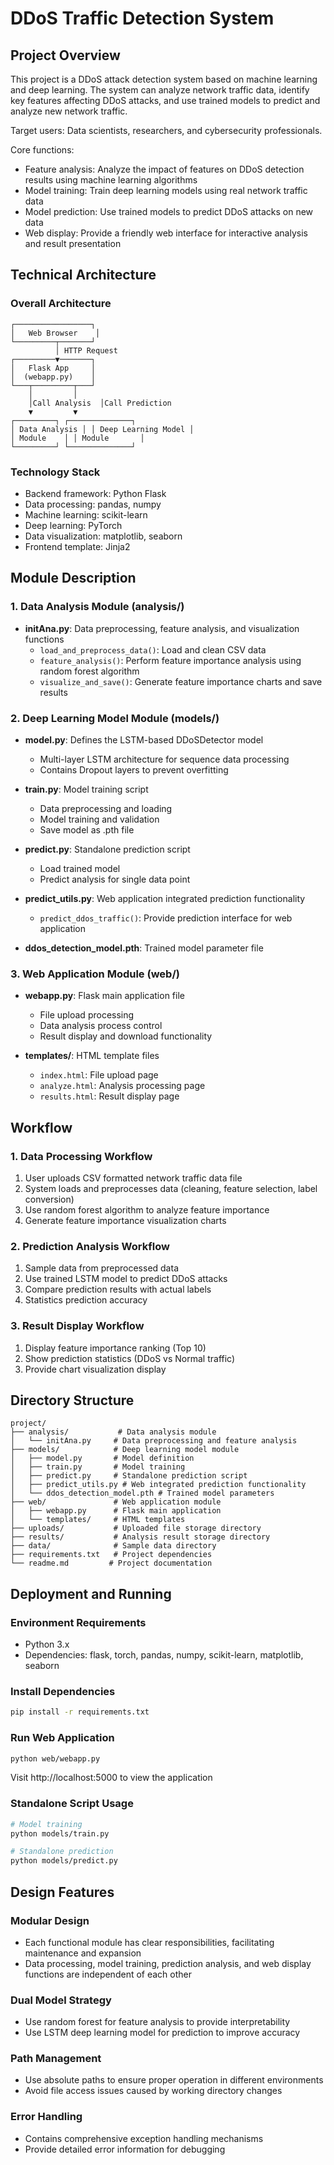 # DDoS Traffic Detection System

## Project Overview

This project is a DDoS attack detection system based on machine learning and deep learning. The system can analyze network traffic data, identify key features affecting DDoS attacks, and use trained models to predict and analyze new network traffic.

Target users: Data scientists, researchers, and cybersecurity professionals.

Core functions:
- Feature analysis: Analyze the impact of features on DDoS detection results using machine learning algorithms
- Model training: Train deep learning models using real network traffic data
- Model prediction: Use trained models to predict DDoS attacks on new data
- Web display: Provide a friendly web interface for interactive analysis and result presentation

## Technical Architecture

### Overall Architecture
```
┌─────────────────┐
│   Web Browser    │
└─────────┬───────┘
          │ HTTP Request
┌─────────▼───────┐
│   Flask App     │
│  (webapp.py)    │
└───┬─────────┬───┘
    │         │
    │Call Analysis  │Call Prediction
    ▼         ▼
┌─────────┐ ┌──────────────┐
│ Data Analysis │ │ Deep Learning Model │
│ Module    │ │ Module       │
└─────────┘ └──────────────┘
```

### Technology Stack
- Backend framework: Python Flask
- Data processing: pandas, numpy
- Machine learning: scikit-learn
- Deep learning: PyTorch
- Data visualization: matplotlib, seaborn
- Frontend template: Jinja2

## Module Description

### 1. Data Analysis Module (analysis/)
- **initAna.py**: Data preprocessing, feature analysis, and visualization functions
  - `load_and_preprocess_data()`: Load and clean CSV data
  - `feature_analysis()`: Perform feature importance analysis using random forest algorithm
  - `visualize_and_save()`: Generate feature importance charts and save results

### 2. Deep Learning Model Module (models/)
- **model.py**: Defines the LSTM-based DDoSDetector model
  - Multi-layer LSTM architecture for sequence data processing
  - Contains Dropout layers to prevent overfitting

- **train.py**: Model training script
  - Data preprocessing and loading
  - Model training and validation
  - Save model as .pth file

- **predict.py**: Standalone prediction script
  - Load trained model
  - Predict analysis for single data point

- **predict_utils.py**: Web application integrated prediction functionality
  - `predict_ddos_traffic()`: Provide prediction interface for web application

- **ddos_detection_model.pth**: Trained model parameter file

### 3. Web Application Module (web/)
- **webapp.py**: Flask main application file
  - File upload processing
  - Data analysis process control
  - Result display and download functionality

- **templates/**: HTML template files
  - `index.html`: File upload page
  - `analyze.html`: Analysis processing page
  - `results.html`: Result display page

## Workflow

### 1. Data Processing Workflow
1. User uploads CSV formatted network traffic data file
2. System loads and preprocesses data (cleaning, feature selection, label conversion)
3. Use random forest algorithm to analyze feature importance
4. Generate feature importance visualization charts

### 2. Prediction Analysis Workflow
1. Sample data from preprocessed data
2. Use trained LSTM model to predict DDoS attacks
3. Compare prediction results with actual labels
4. Statistics prediction accuracy

### 3. Result Display Workflow
1. Display feature importance ranking (Top 10)
2. Show prediction statistics (DDoS vs Normal traffic)
3. Provide chart visualization display

## Directory Structure

```
project/
├── analysis/           # Data analysis module
│   └── initAna.py     # Data preprocessing and feature analysis
├── models/            # Deep learning model module
│   ├── model.py       # Model definition
│   ├── train.py       # Model training
│   ├── predict.py     # Standalone prediction script
│   ├── predict_utils.py # Web integrated prediction functionality
│   └── ddos_detection_model.pth # Trained model parameters
├── web/               # Web application module
│   ├── webapp.py      # Flask main application
│   └── templates/     # HTML templates
├── uploads/           # Uploaded file storage directory
├── results/           # Analysis result storage directory
├── data/              # Sample data directory
├── requirements.txt   # Project dependencies
└── readme.md         # Project documentation
```

## Deployment and Running

### Environment Requirements
- Python 3.x
- Dependencies: flask, torch, pandas, numpy, scikit-learn, matplotlib, seaborn

### Install Dependencies
```bash
pip install -r requirements.txt
```

### Run Web Application
```bash
python web/webapp.py
```

Visit http://localhost:5000 to view the application

### Standalone Script Usage
```bash
# Model training
python models/train.py

# Standalone prediction
python models/predict.py
```

## Design Features

### Modular Design
- Each functional module has clear responsibilities, facilitating maintenance and expansion
- Data processing, model training, prediction analysis, and web display functions are independent of each other

### Dual Model Strategy
- Use random forest for feature analysis to provide interpretability
- Use LSTM deep learning model for prediction to improve accuracy

### Path Management
- Use absolute paths to ensure proper operation in different environments
- Avoid file access issues caused by working directory changes

### Error Handling
- Contains comprehensive exception handling mechanisms
- Provide detailed error information for debugging